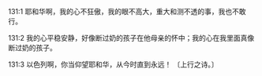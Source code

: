 <a id="1"></a>131:1  耶和华啊，我的心不狂傲，我的眼不高大，重大和测不透的事，我也不敢行。  

<a id="2"></a>131:2  我的心平稳安静，好像断过奶的孩子在他母亲的怀中；我的心在我里面真像断过奶的孩子。  

<a id="3"></a>131:3  以色列啊，你当仰望耶和华，从今时直到永远！ 〔上行之诗。〕  
